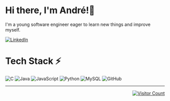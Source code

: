 # Hi there, I'm André!👋

I'm a young software engineer eager to learn new things and improve myself. 

<p align="left">
  <a href="https://linkedin.com/in/andreoctavioferreira">
    <img src="https://img.shields.io/badge/LinkedIn-%230077B5.svg?logo=linkedin&logoColor=white" alt="LinkedIn"/>
  </a>
</p>

# Tech Stack ⚡
![C](https://img.shields.io/badge/c-%2300599C.svg?style=for-the-badge&logo=c&logoColor=white) ![Java](https://img.shields.io/badge/java-%23ED8B00.svg?style=for-the-badge&logo=openjdk&logoColor=white) ![JavaScript](https://img.shields.io/badge/javascript-%23323330.svg?style=for-the-badge&logo=javascript&logoColor=%23F7DF1E) ![Python](https://img.shields.io/badge/python-3670A0?style=for-the-badge&logo=python&logoColor=ffdd54) ![MySQL](https://img.shields.io/badge/mysql-4479A1.svg?style=for-the-badge&logo=mysql&logoColor=white) ![GitHub](https://img.shields.io/badge/github-%23121011.svg?style=for-the-badge&logo=github&logoColor=white)

---
<p align="right">
  <a href="https://visitcount.itsvg.in">
    <img src="https://visitcount.itsvg.in/api?id=AndreOctavio&icon=5&color=12" alt="Visitor Count"/>
  </a>
</p>
